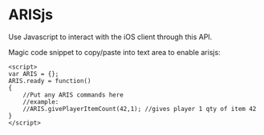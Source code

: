 ARISjs
=================

Use Javascript to interact with the iOS client through this API.

Magic code snippet to copy/paste into text area to enable arisjs:

    <script>
    var ARIS = {};
    ARIS.ready = function()
    {
        //Put any ARIS commands here
        //example:
        //ARIS.givePlayerItemCount(42,1); //gives player 1 qty of item 42
    }
    </script>

